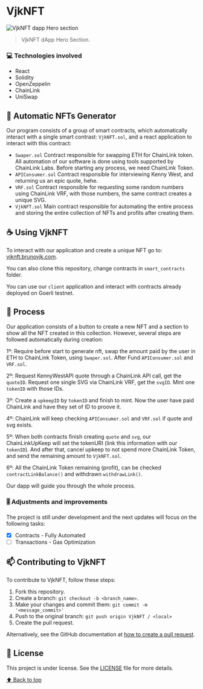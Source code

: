# VjkNFT

<img src="https://i.ibb.co/n1vHbs1/Untitled.png" alt="VjkNFT dapp Hero section">

> VjkNFT dApp Hero Section.

### 💻 Technologies involved

- React
- Solidity
- OpenZeppelin
- ChainLink
- UniSwap

## 🚀 Automatic NFTs Generator

Our program consists of a group of smart contracts, which automatically interact with a single smart contrast: `VjkNFT.sol`, and a react application to interact with this contract:

- `Swaper.sol` Contract responsible for swapping ETH for ChainLink token. All automation of our software is done using tools supported by ChainLink Labs. Before starting any process, we need ChainLink Token.
- `APIConsumer.sol` Contract responsible for interviewing Kenny West, and returning us an epic quote, hehe.
- `VRF.sol` Contract responsible for requesting some random numbers using ChainLink VRF, with those numbers, the same contract creates a unique SVG.
- `VjkNFT.sol` Main contract responsible for automating the entire process and storing the entire collection of NFTs and profits after creating them.

## ☕ Using VjkNFT

To interact with our application and create a unique NFT go to:
[vjknft.brunovjk.com](https://vjknft.brunovjk.com/).

You can also clone this repository, change contracts in `smart_contracts` folder.

You can use our `client` application and interact with contracts already deployed on Goerli testnet.

## 📇 Process

Our application consists of a button to create a new NFT and a section to show all the NFT created in this collection.
However, several steps are followed automatically during creation:

1º: Require before start to generate nft, swap the amount paid by the user in ETH to ChainLink Token, using `Swaper.sol`. After Fund `APIConsumer.sol` and `VRF.sol`.

2º: Request KennyWestAPI quote through a ChainLink API call, get the `quoteID`. Request one single SVG via ChainLink VRF, get the `svgID`. Mint one `tokenID` with those IDs.

3º: Create a `upkeepID` by `tokenID` and finish to mint. Now the user have paid ChainLink and have they set of ID to proove it.

4º: ChainLink will keep checking `APIConsumer.sol` and `VRF.sol` if quote and svg exists.

5º: When both contracts finish creating `quote` and `svg`, our ChainLinkUpKeep will set the tokenURI (link this information with our `tokenID`). And after that, cancel upkeep to not spend more ChainLink Token, and send the remaining amount to `VjkNFT.sol`.

6º: All the ChainLink Token remaining (profit), can be checked `contractLinkBalance()` and withdrawn `withdrawLink()`.

Our dapp will guide you through the whole process.

### 🎚️ Adjustments and improvements

The project is still under development and the next updates will focus on the following tasks:

- [x] Contracts - Fully Automated
- [ ] Transactions - Gas Optimization

## 📫 Contributing to VjkNFT

To contribute to VjkNFT, follow these steps:

1. Fork this repository.
2. Create a branch: `git checkout -b <branch_name>`.
3. Make your changes and commit them: `git commit -m '<message_commit>'`
4. Push to the original branch: `git push origin VjkNFT / <local>`
5. Create the pull request.

Alternatively, see the GitHub documentation at [how to create a pull request](https://help.github.com/en/github/collaborating-with-issues-and-pull-requests/creating-a-pull-request).

## 📝 License

This project is under license. See the [LICENSE](LICENSE.md) file for more details.

[⬆ Back to top](#VjkNFT)<br>
